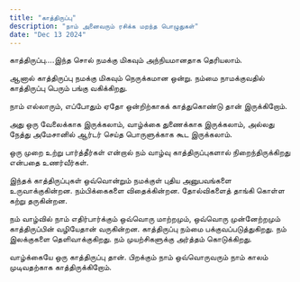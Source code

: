 ```yaml
---
title: "காத்திருப்பு"
description: "நாம் அனைவரும் ரசிக்க மறந்த பொழுதுகள்"
date: "Dec 13 2024"
---
```

காத்திருப்பு….இந்த சொல் நமக்கு மிகவும் அந்நியமானதாக தெரியலாம். 

ஆனால் காத்திருப்பு நமக்கு மிகவும் நெருக்கமான ஒன்று. நம்மை நாமக்குவதில் காத்திருப்பு பெரும் பங்கு வகிக்கிறது. 

நாம் எல்லாரும், எப்போதும் ஏதோ ஒன்றிற்காகக் காத்துகொண்டு தான் இருக்கிறோம். 

அது ஒரு வேலைக்காக இருக்கலாம், வாழ்க்கை துணைக்காக இருக்கலாம், அல்லது நேத்து அமேசானில் ஆர்டர் செய்த பொருளுக்காக கூட இருக்கலாம்.  

ஒரு முறை உற்று பார்த்தீர்கள் என்றால் நம் வாழ்வு காத்திருப்புகளால் நிறைந்திருக்கிறது என்பதை உணர்வீர்கள். 

இந்தக் காத்திருப்புகள் ஒவ்வொன்றும் நமக்குள் புதிய அனுபவங்களை உருவாக்குகின்றன. நம்பிக்கைகளை விதைக்கின்றன. தோல்விகளைத் தாங்கி கொள்ள கற்று தருகின்றன. 

நம் வாழ்வில் நாம் எதிர்பார்க்கும் ஒவ்வொரு மாற்றமும், ஒவ்வொரு முன்னேற்றமும் காத்திருப்பின் வழியேதான் வருகின்றன. காத்திருப்பு நம்மை பக்குவப்படுத்துகிறது. நம் இலக்குகளை தெளிவாக்குகிறது. நம் முயற்சிகளுக்கு அர்த்தம் கொடுக்கிறது.

வாழ்க்கையே ஒரு காத்திருப்பு தான். பிறக்கும் நாம் ஒவ்வொருவரும் நாம் காலம் முடிவதற்காக காத்திருக்கிறோம். 